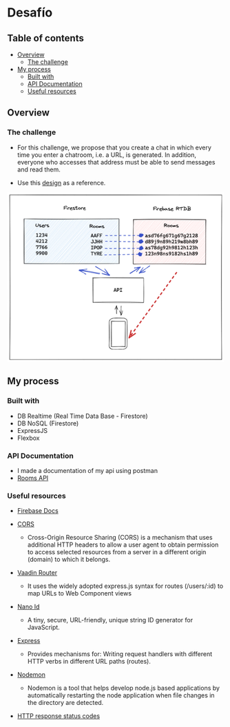 # Desafío

## Table of contents

- [Overview](#overview)
  - [The challenge](#the-challenge)
- [My process](#my-process)
  - [Built with](#built-with)
  - [API Documentation](#api-documentation)
  - [Useful resources](#useful-resources)

## Overview

### The challenge

- For this challenge, we propose that you create a chat in which every time you enter a chatroom, i.e. a URL, is generated. In addition, everyone who accesses that address must be able to send messages and read them.

- Use this [design](https://www.figma.com/file/ar2Ghg5lBYeQvvHA6B0lj4/dwf-m6-db-rooms?node-id=1%3A80) as a reference.

![Sala de Chat](./assets/images/Rooms-Path.png)

## My process

### Built with

- DB Realtime (Real Time Data Base - Firestore)
- DB NoSQL (Firestore)
- ExpressJS
- Flexbox

### API Documentation

 - I made a documentation of my api using postman
 - [Rooms API](https://documenter.getpostman.com/view/17951846/UVJkBtCf)

### Useful resources

- [Firebase Docs](https://firebase.google.com/docs/database/security)

- [CORS](https://www.npmjs.com/package/cors)

  - Cross-Origin Resource Sharing (CORS) is a mechanism that uses additional HTTP headers to allow a user agent to obtain permission to access selected resources from a server in a different origin (domain) to which it belongs.

- [Vaadin Router](https://www.npmjs.com/package/@vaadin/router)

  - It uses the widely adopted express.js syntax for routes (/users/:id) to map URLs to Web Component views

- [Nano Id](https://www.npmjs.com/package/nanoid)

  - A tiny, secure, URL-friendly, unique string ID generator for JavaScript.

- [Express](https://www.npmjs.com/package/express)

  - Provides mechanisms for: Writing request handlers with different HTTP verbs in different URL paths (routes).

- [Nodemon](https://www.npmjs.com/package/nodemon)

  - Nodemon is a tool that helps develop node.js based applications by automatically restarting the node application when file changes in the directory are detected.

- [HTTP response status codes](https://developer.mozilla.org/en-US/docs/Web/HTTP/Status)
